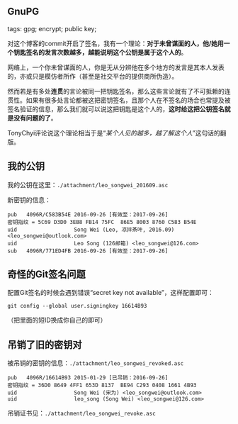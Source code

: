 GnuPG
-----

tags: gpg; encrypt; public key;

对这个博客的commit开启了签名，我有一个理论：**对于未曾谋面的人，他/她用一个钥匙签名的发言次数越多，越能说明这个公钥是属于这个人的**。

网络上，一个你未曾谋面的人，你是无从分辨他在多个地方的发言是其本人发表的，亦或只是模仿者所作（甚至是社交平台的提供商所伪造）。

然而若是有多处**连贯**的言论被同一把钥匙签名，那么这些言论就有了不可抵赖的连贯性。如果有很多处言论都被这把密钥签名，且那个人在不签名的场合也常提及被签名验证的信息，那么我们就可以说这把钥匙是这个人的，**这时给这把公钥签名就是没有问题的了**。

TonyChyi评论说这个理论相当于是“*某个人见的越多，越了解这个人*”这句话的翻版。

我的公钥
--------

我的公钥在这里：`./attachment/leo_songwei_201609.asc`

新密钥的信息：
```
pub   4096R/C583B54E 2016-09-26 [有效至：2017-09-26]
密钥指纹 = 5C69 D3D0 3EB8 FB14 75FC  86E5 8003 8760 C583 B54E
uid                  Song Wei (Leo, 凉拌茶叶, 2016.09) <leo_songwei@outlook.com>
uid                  Leo Song (126邮箱) <leo_songwei@126.com>
sub   4096R/771ED4FB 2016-09-26 [有效至：2017-09-26]
```
奇怪的Git签名问题
-----------------

配置Git签名的时候会遇到错误“secret key not available”，这样配置即可：

`git config --global user.signingkey 16614B93`

（把里面的短ID换成你自己的即可）

吊销了旧的密钥对
----------------

被吊销的密钥的信息：`./attachment/leo_songwei_revoked.asc`

```gpg
pub   4096R/16614B93 2015-01-29 [已吊销：2016-09-26]
密钥指纹 = 36D0 8649 4FF1 653D 8137  BE94 C293 0408 1661 4B93
uid                  Song Wei (宋为) <leo_songwei@outlook.com>
uid                  leo_song (Song Wei) <leo_songwei@126.com>
```

吊销证书见：`./attachment/leo_songwei_revoke.asc`

